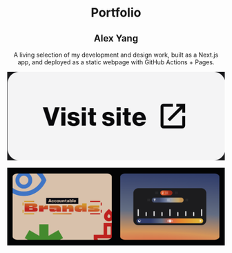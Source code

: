 
<h1 align="center">Portfolio</h1>
<h2 align="center">Alex Yang</h2>

<p align="center">A living selection of my development and design work, built as a Next.js app, and deployed as a static webpage with GitHub Actions + Pages.</p>

<a title="Webpage" target="_blank" style="border-radius:8px;" href="https://alexya.ng/">![Open](.github/images/opensite.png)</a>

![Preview](.github/images/preview.png)
